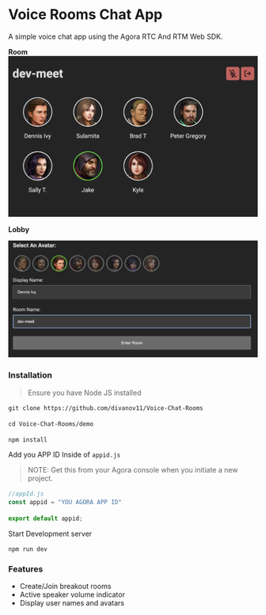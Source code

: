 # Voice Rooms Chat App

A simple voice chat app using the Agora RTC And RTM Web SDK. 

**Room**
<img src="images/room-preview.png"/>

**Lobby**

<img src="images/lobby-preview.png"/>

### Installation

> Ensure you have Node JS installed


```
git clone https://github.com/divanov11/Voice-Chat-Rooms

cd Voice-Chat-Rooms/demo

npm install
```

Add you APP ID Inside of `appid.js`

> NOTE: Get this from your Agora console when you initiate a new project.

```js
//appId.js
const appid = "YOU AGORA APP ID"

export default appid;
```

Start Development server

```
npm run dev
```

### Features
- Create/Join breakout rooms
- Active speaker volume indicator
- Display user names and avatars

